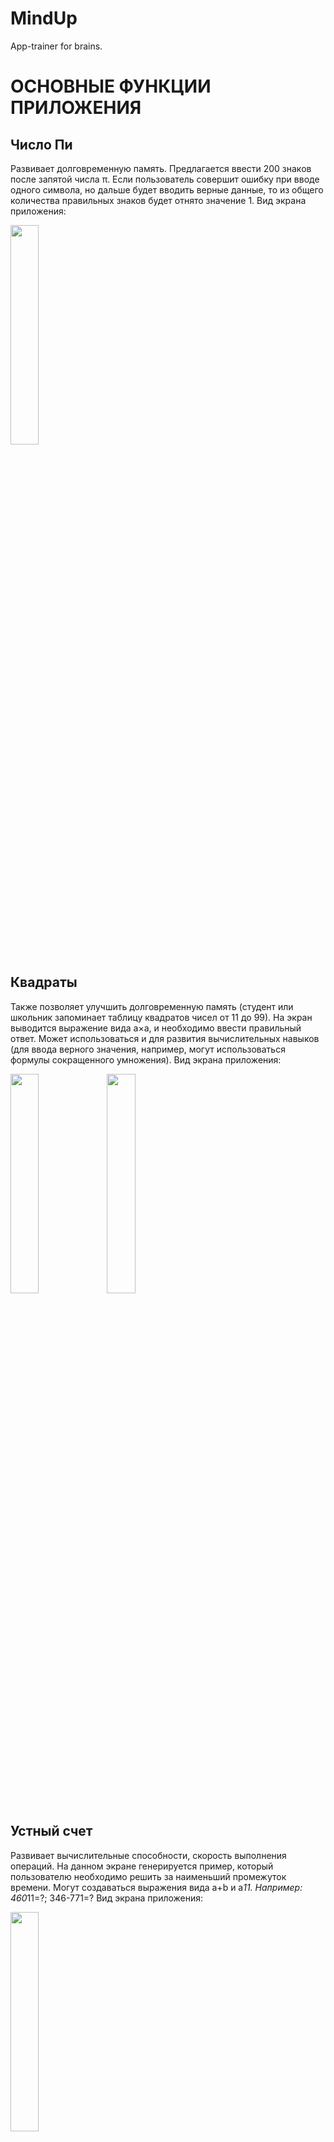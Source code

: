 # MindUp
App-trainer for brains.

# ОСНОВНЫЕ ФУНКЦИИ ПРИЛОЖЕНИЯ


## Число Пи

Развивает долговременную память. Предлагается ввести 200 знаков после запятой числа π. Если пользователь совершит ошибку при вводе одного символа, но дальше будет вводить верные данные, то из общего количества правильных знаков будет отнято значение 1. Вид экрана приложения:

<img src="/images/pi.png" width="30%" height="30%">

## Квадраты

Также позволяет улучшить долговременную память (студент или школьник запоминает таблицу квадратов чисел от 11 до 99). На экран выводится выражение вида a×a, и необходимо ввести правильный ответ. Может использоваться и для развития вычислительных навыков (для ввода верного значения, например, могут использоваться формулы сокращенного умножения). Вид экрана приложения:

<img src="/images/square1.png" width="30%" height="30%" align="left">
<img src="/images/square2.png" width="30%" height="30%">

## Устный счет

Развивает вычислительные способности, скорость выполнения операций. На данном экране генерируется пример, который пользователю необходимо решить за наименьший промежуток времени. Могут создаваться выражения вида a+b и a*11. Например: 460*11=?; 346-771=? Вид экрана приложения:

<img src="/images/ma1.png" width="30%" height="30%">

## Устный счет 2

Как и Устный счет, развивает вычислительные способности. Разница заключается в сложности примера. На экране появляется выражение из суммы 7 чисел. Например: -923-35+151+112-770-15+353=? Вид экрана приложения:

<img src="/images/ma2.png" width="30%" height="30%">

## Логика

Тренирует логическое мышление. На данном экране генерируются 3 случайных числа в качестве примера и 2 случайных числа, между которыми пользователю необходимо найти взаимосвязь. Например: 90 (122) 29 и 135 ( ? ) 87. В первом случае для получения среднего числа нужно разность двух крайних чисел умножить на два (122 = (90-29)*2), второй пример решается аналогично, результатом является число 96 ((135-87)*2 = 96). Вид экрана приложения:

<img src="/images/logic1.png" width="30%" height="30%">

## Логика 2

Также тренирует логическое мышление. На данном экране генерируются 3 случайных числа в качестве примера и 2 случайных числа, между которыми пользователю необходимо найти взаимосвязь. Например: 289 (12) 70 и 2 ( ? ) 1. В данной ситуации, в отличие от Логики 1, необходимо из суммы цифр первого числа вычесть сумму цифр второго ((2+8+9) – (7+0) = 12), значит, ответом является число 1 (2-1 = 1). Вид экрана приложения:

<img src="/images/logic2.png" width="30%" height="30%">

## Логика 3

Улучшает логическое мышление. На экране появляются 3 или 4 числа, где необходимо найти алгоритм  получения каждого последующего и напить в качестве ответа 4 или 5 число соответственно (с учетом алгоритма). Например: 1 10 19 (?) Для составления алгоритма найдем модуль разности первого и второго числа: |1-10| = 9. Для второго и третьего числа способ окажется таким же (|10-19| = 9), значит, для получения ответа нужно к третьему числу прибавить модуль разности 2 и 3 чисел, получаем 28  (19 + |10-19| = 28). Вид экрана приложения:

<img src="/images/logic3.png" width="30%" height="30%">

Следует отметить, что алгоритм может иметь вид a2 = a1 + (b + c), где a2 – искомое число, a1 – предыдущее число, b – постоянная переменная, а c – переменная, к которой прибавляют какое-либо значение, и которая может равняться нулю, и вид a2 = a1 * 2, a2 – искомое число, a1 – предыдущее число.

## Цепочка цифр

Улучшает кратковременную память и логическое мышление. Пользователь должен запомнить ряд из 50 чисел. Одним из способов запоминания является составление истории с использование число-буквенного кода (замена числа на какую-то определенную букву). Способ улучшает логику, так как при запоминании и последующем вспоминании истории человек несколько раз перекодирует информацию. Вид экрана приложения:

<img src="/images/num_chain1.png" width="30%" height="30%" align="left">
<img src="/images/num_chain2.png" width="30%" height="30%">

## Цепочка слов

Тренирует кратковременную память и логическое мышление. На экране по очереди высвечиваются слова (10, 15, 20 или 25, в зависимости от настроек), после чего их нужно ввести в правильном порядке. Способом запоминания также может являться составление истории или привязывание предметов к какому-либо знакомому месту (можно использовать и собственное тело, «развешивая» слова на лице, руках и других частях тела). Вид экрана приложения:

<img src="/images/word_chain1.png" width="30%" height="30%" align="left">
<img src="/images/word_chain2.png" width="30%" height="30%">

## Вырезы

Улучшает логическое мышление. Пользователю предлагается изображение, к которому он должен подобрать пару, соответствующую форме этого изображения. Данный способ интересен тем, что, имея [определенный софт](https://github.com/evjeny/CutoutsCreator "Cutouts Creator project's page"), разработанный автором работы, пользователь может сам создавать разное количество изображений, имеющих большую или меньшую сложность (присутствует возможность установить количество вершин многоугольника), и персонализировать их путем выбора цветовой гаммы (можно выбирать цвет заднего фона и цвет фигуры). Вид экрана приложения:

<img src="/images/cu.png" width="30%" height="30%">

## Квадрат Шульте

Тренирует внимание. В таблице 5×5 нужно поочередно нажать кнопки от 1 до 25 за определенное время. Вид экрана приложения:

<img src="/images/shulte.png" width="30%" height="30%">

## Цвета

Улучшает логическое мышление. На экране появляется текст, имеющий значение, отличное от цвета самого текста. Например: появляется слово «синий» зеленого цвета, и пользователь должен из нескольких вариантов выбрать текущий цвет текста (то есть, зеленый). Вид экрана приложения:

<img src="/images/colors.png" width="30%" height="30%">

## Текст

Тренирует кратковременную память. После прочтения небольшого текста необходимо ответить на несколько вопросов, касающихся содержания. Для ответа на них пользователь запоминает не только числовые данные (даты, классы специалистов), но и названия и имена. Вид экрана приложения:

<img src="/images/text1.png" width="30%" height="30%" align="left">
<img src="/images/text2.png" width="30%" height="30%">

